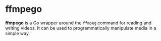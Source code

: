 # ffmpego

**ffmpego** is a Go wrapper around the `ffmpeg` command for reading and writing videos. It can be used to programmatically manipulate media in a simple way.


